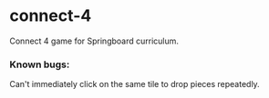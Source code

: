 # connect-4

Connect 4 game for Springboard curriculum.

### Known bugs:

Can't immediately click on the same tile to drop pieces repeatedly.
